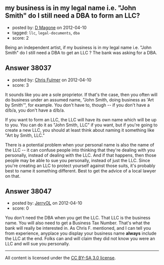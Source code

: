 ## my business is in my legal name i.e. "John Smith" do I still need a DBA to form an LLC?

- posted by: [D Magone](https://stackexchange.com/users/-1/17408-d-magone) on 2012-04-10
- tagged: `llc`, `legal-documents`, `dba`
- score: 2

Being an independent artist, if my business  is in my legal name i.e. "John Smith" do I still need a DBA to get an LLC ? The bank was asking for a DBA.


## Answer 38037

- posted by: [Chris Fulmer](https://stackexchange.com/users/-1/17026-chris-fulmer) on 2012-04-10
- score: 3

It sounds like you are a sole proprietor.  If that's the case, then you often will do business under an assumed name, "John Smith, doing business as 'Art by Smith'", for example.  You don't have to, though -- if you don't have a d/b/a, you don't have a d/b/a.

If you want to form an LLC, the LLC will have its own name which will be up to you.  You can do it as "John Smith, LLC" if you want, but if you're going to create a new LLC, you should at least think about naming it something like "Art by Smith, LLC."  

There is a potential problem when your personal name is also the name of the LLC -- it can confuse people into thinking that they're dealing with you personally, instead of dealing with the LLC.  And if that happens, then those people may be able to sue you personally, instead of just the LLC.  Since you're creating an LLC to protect yourself against those suits, it's probably best to name it something different.  Best to get the advice of a local lawyer on that.


## Answer 38047

- posted by: [JerryOL](https://stackexchange.com/users/-1/13039-jerryol) on 2012-04-10
- score: 0

You don't need the DBA when you get the LLC.  That LLC is the business name.  You will also need to get a Business Tax Number.  That's what the bank will really be interested in.
As Chris F. mentioned, and I can tell you from experience, anyplace you display your business name **always** include the LLC at the end. Folks can and will claim they did not know you were an LLC and will sue you personally.



---

All content is licensed under the [CC BY-SA 3.0 license](https://creativecommons.org/licenses/by-sa/3.0/).
